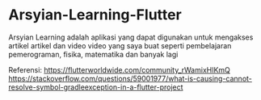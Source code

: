 # Arsyian-Learning-Flutter
Arsyian Learning adalah aplikasi yang dapat digunakan untuk mengakses artikel artikel dan video video yang saya buat seperti pembelajaran pemerograman, fisika, matematika dan banyak lagi


Referensi:
https://flutterworldwide.com/community_rWamixHIKmQ
https://stackoverflow.com/questions/59001977/what-is-causing-cannot-resolve-symbol-gradleexception-in-a-flutter-project
